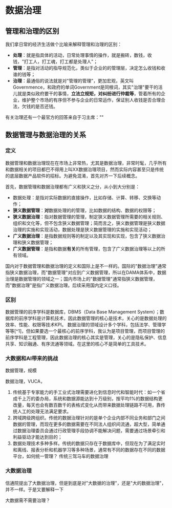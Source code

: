 # 数据治理

## 管理和治理的区别

我们拿日常的经济生活做个比喻来解释管理和治理的区别：

* **处理**：就是指具体的活动，日常处理事情的操作，就是搬砖，数钱，收钱，"打工人，打工魂，打工都是处理人"；
* **管理**：是指对活动的指导规范化，类似于企业的的管理层，决定怎么收钱和收谁的钱等；
* **治理**：最通俗的说法就是对"管理的管理"，更加宏观，英文叫Governmence，和政府的单词Government是同根词，其实"治理"要干的活儿就是类似政府要干的事情，**立法立规矩，对纠纷进行仲裁等**，管着所有的企业，维护整个市场的有序但不参与企业的日常运作，保证别人收钱是否合理合法，欠钱的是否还钱。

有关治理还有一个最官方的回答来自于习主席：""

## 数据管理与数据治理的关系
### 定义
数据管理和数据治理现在在市场上非常热，尤其是数据治理，非常时髦，几乎所有和数据相关的项目都巴不得用上叫XX数据治理项目，然而实际内容甚至只是传统的底层数据产品软件的招标。为避免混淆，首先对齐一下后续概念。

首先，数据管理和数据治理都有广义和狭义之分，从小到大分别是：
* 数据处理：是指对实际数据的直接操作，比如存储、计算、转移、交换等动作；
* **狭义数据管理**：**对**数据处理的的管理，比如数据的结构、数据的权限等；
* **狭义数据治理**：指对数据管理的管理，制定狭义数据管理所需要的相关规则、组织和文化等，但不包含狭义数据管理；简而言之，狭义数据管理是狭义数据治理的实施和实现活动，数据处理是狭义数据管理的实施和实现活动；
* **广义数据治理**：是指数据规则等的制定以及其实现和实现，包含了狭义数据治理和狭义数据管理；
* **广义数据管理**：是指和数据**有关**的所有管理，包含了广义数据治理等以上的所有领域。

国内对于数据管理和数据治理的定义和国际上是不一样的。国际的"数据治理"通常指狭义数据治理，而"数据管理"对应到广义数据管理，所以在DAMA体系中，数据治理是数据管理的领域之一；国内市场上的"数据管理"通常指狭义数据管理，而"数据治理"是指广义数据治理。后续采用国内定义口径。

### 区别

数据管理的前序学科是数据库，DBMS（Data Base Management System）；数据库的前序学科是计算机技术，因此数据管理的核心是技术，关心的是数据处理的效率、性能、权限等技术KPI。
数据治理的领域设计多个学科，包括法学、管理学等等[^1]，但如果要选一个最核心的前序学科，我认为是项目管理，而项目管理的前序学科是工程管理，因此数据治理的核心其实是管理，关心的是隐私保护、信息共享、知识融通、有序流通等领域。在这里的核心不是简单的工具技术。

### 大数据和AI带来的挑战

数据管理，规模

数据治理，VUCA，
1. 传统基于专家能力的手工业式治理需要进化到信息时代和智能时代：如一个省成千上万的委办局，系统和数据源能达到十万级别，按平均1%的数据结构更改量，每天也会有数百数千的表格式变化从而带来数据处理链路不可用，靠传统人工的处理无法满足要求。
2. 跨域跨级跨组织。传统的数据治理针对的是单个企业内部不同业务和部门之间数据的管理，而现在更多的数据需要在不同法人组织间流通，超大型，简单通过数据治理委员会通过行政管理手段协调不能解决问题，需要通过场景牵引和利益驱动才能达到目的；
3. 数据处理技术多种多样。传统的数据只存在于数据库中，但现在为了满足实时和离线、报表分析和机器学习等多种场景，通常有不同的数据存在不同的数据平台，如何统一管理？
传统三驾马车的数据治理

### 大数据治理

信通院提出了大数据治理，但是到底是对"大数据的治理"，还是"大的数据治理"，并不一样。于是又要解释一下

大数据需不需要治理？


















